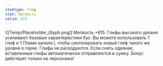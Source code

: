 ```yaml
---
itemtype: Глиф
stat: Меткость 
value: 615
---
```

![[Temp/Placeholder_Glyph.png]]
Меткость +615. Глифы высокого уровня усиливают базовые характеристики бус. Вы можете использовать 1 глиф и 1 Пламя начала I, чтобы синтезировать новый глиф такого же уровня в горне. Глифы не расходуются. Если снять одеяние, вставленные глифы автоматически отправляются в сумку. Бонус действует только на персонажа!
